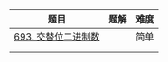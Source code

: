 | 题目                                                         | 题解 | 难度 |
| ------------------------------------------------------------ | ---- | ---- |
| [693. 交替位二进制数](https://leetcode-cn.com/problems/binary-number-with-alternating-bits/) |      | 简单 |
|                                                              |      |      |
|                                                              |      |      |

